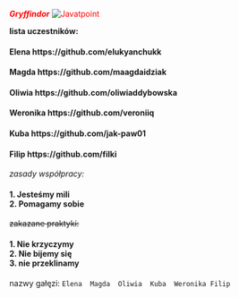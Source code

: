 <span style="color:red" h2>***Gryffindor***<span >
![Javatpoint](https://github.com/elukyanchukk/io_grupowe_2_hp.wiki.git)

**lista uczestników:**
<h4>Elena https://github.com/elukyanchukk</h4>
<h4>Magda https://github.com/maagdaidziak</h4>
<h4>Oliwia https://github.com/oliwiaddybowska</h4>
<h4>Weronika https://github.com/veroniiq</h4>
<h4>Kuba https://github.com/jak-paw01</h4>
<h4>Filip https://github.com/filki</h4>


_zasady współpracy:_
<h4>1. Jesteśmy mili <br />
2. Pomagamy sobie  </h4>


~~zakazane praktyki:~~
<h4>1. Nie krzyczymy <br />
2. Nie bijemy się <br />
3. nie przeklinamy </h4>

nazwy gałęzi:
`Elena 
Magda 
Oliwia 
Kuba 
Weronika
Filip`


